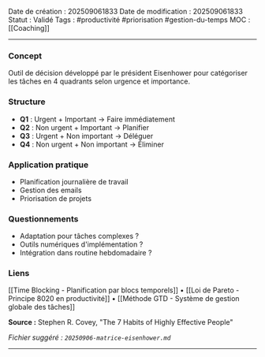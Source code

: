 Date de création : 202509061833
Date de modification : 202509061833
Statut : Validé
Tags : #productivité #priorisation  #gestion-du-temps
MOC : [[Coaching]]
***
### Concept

Outil de décision développé par le président Eisenhower pour catégoriser les tâches en 4 quadrants selon urgence et importance.

### Structure

- **Q1** : Urgent + Important → Faire immédiatement  
- **Q2** : Non urgent + Important → Planifier  
- **Q3** : Urgent + Non important → Déléguer  
- **Q4** : Non urgent + Non important → Éliminer

### Application pratique

- Planification journalière de travail  
- Gestion des emails  
- Priorisation de projets

### Questionnements

- Adaptation pour tâches complexes ?  
- Outils numériques d'implémentation ?  
- Intégration dans routine hebdomadaire ?

### Liens

[[Time Blocking - Planification par blocs temporels]] • [[Loi de Pareto - Principe 8020 en productivité]] • [[Méthode GTD - Système de gestion globale des tâches]]

**Source :** Stephen R. Covey, "The 7 Habits of Highly Effective People"

*Fichier suggéré : `20250906-matrice-eisenhower.md`*

*** 
